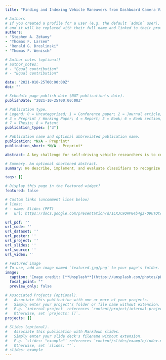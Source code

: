 ```yaml
---
title: "Finding and Indexing Vehicle Maneuvers from Dashboard Camera Video (PREPRINT DRAFT)"

# Authors
# If you created a profile for a user (e.g. the default `admin` user), write the username (folder name) here 
# and it will be replaced with their full name and linked to their profile.
authors:
- "Stephen A. Zekany"
- "Thomas F. Larsen"
- "Ronald G. Dreslinski"
- "Thomas F. Wenisch"

# Author notes (optional)
# author_notes:
# - "Equal contribution"
# - "Equal contribution"

date: "2021-010-25T00:00:00Z"
doi: ""

# Schedule page publish date (NOT publication's date).
publishDate: "2021-10-25T00:00:00Z"

# Publication type.
# Legend: 0 = Uncategorized; 1 = Conference paper; 2 = Journal article;
# 3 = Preprint / Working Paper; 4 = Report; 5 = Book; 6 = Book section;
# 7 = Thesis; 8 = Patent
publication_types: ["3"]

# Publication name and optional abbreviated publication name.
publication: *N/A - Preprint*
publication_short: *N/A - Preprint*

abstract: A key challenge for self-driving vehicle researchers is to curate massive instrumented vehicle data sets. A common task in their development workflow is to extract video segments that meet particular criteria, such as a particular road scenario or vehicle maneuver. We present a novel approach for detecting vehicle maneuvers from monocular dash-cam video building upon a deep learning visual odometry model (DeepV2D) to estimate frame-accurate ego-vehicle movement. We classify move- ment sequences against reference maneuvers using dynamic time warping and simple heuristics. We describe, implement, and evaluate classifiers to recognize individual maneuvers. We show that using deep learning visual odometry to estimate location is superior to consumer-grade high-resolution GPS for this application. We describe and implement a greedy approach to classify maneuvers and evaluate our approach on common road maneuvers. We find an overall AUROC value of 0.91 for turns, 0.92 for lane changes, and 0.93 for deceleration.

# Summary. An optional shortened abstract.
summary: We describe, implement, and evaluate classifiers to recognize individual vehicle maneuvers. We show that using deep learning visual odometry to estimate location is superior to consumer-grade high-resolution GPS. We describe and implement a greedy approach to classify maneuvers and evaluate our approach on common road maneuvers.

tags: []

# Display this page in the Featured widget?
featured: false

# Custom links (uncomment lines below)
# links:
# - name: Slides (PPT)
#   url: https://docs.google.com/presentation/d/1LXJC9QWPG4b4gz-O9UTQtca3YiC0Ub9T/edit?usp=sharing&ouid=117370703190601304810&rtpof=true&sd=true

url_pdf: ''
url_code: ''
url_dataset: ''
url_poster: ''
url_project: ''
url_slides: ''
url_source: ''
url_video: ''

# Featured image
# To use, add an image named `featured.jpg/png` to your page's folder. 
image:
  caption: 'Image credit: [**Unsplash**](https://unsplash.com/photos/pLCdAaMFLTE)'
  focal_point: ""
  preview_only: false

# Associated Projects (optional).
#   Associate this publication with one or more of your projects.
#   Simply enter your project's folder or file name without extension.
#   E.g. `internal-project` references `content/project/internal-project/index.md`.
#   Otherwise, set `projects: []`.
projects: []

# Slides (optional).
#   Associate this publication with Markdown slides.
#   Simply enter your slide deck's filename without extension.
#   E.g. `slides: "example"` references `content/slides/example/index.md`.
#   Otherwise, set `slides: ""`.
# slides: example
---
```

